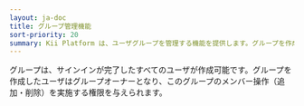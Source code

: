 ```yaml
---
layout: ja-doc
title: グループ管理機能
sort-priority: 20
summary: Kii Platform は、ユーザグループを管理する機能を提供します。グループを作成すると、例えばこのグループに属するメンバーのみが閲覧可能なデータを作成する等といった、グループ単位のスコープ指定を行うことができるようになります。
---
```

グループは、サインインが完了したすべてのユーザが作成可能です。グループを作成したユーザはグループオーナーとなり、このグループのメンバー操作（追加・削除）を実施する権限を与えられます。
